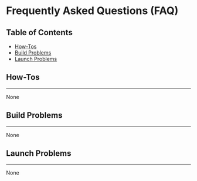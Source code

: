 Frequently Asked Questions (FAQ)
===

## Table of Contents

* [How-Tos](#how-tos)
* [Build Problems](#build-problems)
* [Launch Problems](#launch-problems)

## How-Tos
- - - 

None

## Build Problems
- - - 

None

## Launch Problems
- - - 

None
